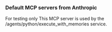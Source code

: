 ### Default MCP servers from Anthropic

For testing only
This MCP server is used by the /agents/python/execute_with_memories service.